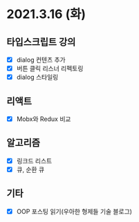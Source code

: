 # 2021.3.16 (화)

## 타입스크립트 강의

- [x] dialog 컨텐츠 추가
- [x] 버튼 클릭 리스너 리펙토링
- [x] dialog 스타일링

## 리액트

- [x] Mobx와 Redux 비교

## 알고리즘

- [x] 링크드 리스트
- [x] 큐, 순환 큐

## 기타

- [x] OOP 포스팅 읽기(우아한 형제들 기술 블로그)
